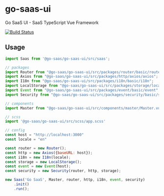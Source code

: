 # go-saas-ui

Go SaaS UI - SaaS TypeScript Vue Framework

[![Build Status](https://ci.loeffel.io/api/badges/go-saas/go-saas-ui/status.svg)](https://ci.loeffel.io/go-saas/go-saas-ui)

## Usage

```javascript
import Saas from '@go-saas/go-saas-ui/src/saas';

// packages
import Router from "@go-saas/go-saas-ui/src/packages/router/basic/router";
import Axios from "@go-saas/go-saas-ui/src/packages/http/axios/axios";
import I18n from "@go-saas/go-saas-ui/src/packages/i18n/basic/i18n";
import LocalStorage from "@go-saas/go-saas-ui/src/packages/storage/local-storage/local-storage";
import Event from "@go-saas/go-saas-ui/src/packages/event/basic/event";
import Security from "@go-saas/go-saas-ui/src/packages/security/basic/security";

// components
import Master from "@go-saas/go-saas-ui/src/components/master/Master.vue";

// scss
import '@go-saas/go-saas-ui/src/scss/app.scss'

// config
const host = "http://localhost:3000"
const locale = "en"

const router = new Router();
const http = new Axios({baseURL: host});
const i18n = new I18n(locale);
const storage = new LocalStorage();
const event = new Event(host);
const security = new Security(router, http, storage);

new Saas('Go SaaS', Master, router, http, i18n, event, security)
    .init()
    .run();
```
